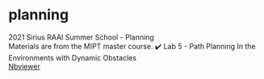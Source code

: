 # planning  
2021 Sirius RAAI Summer School - Planning  
Materials are from the MIPT master course.
:heavy_check_mark: Lab 5 - Path Planning In the Environments with Dynamic Obstacles  
[Nbviewer](https://nbviewer.jupyter.org/github/linukc/planning/blob/lab5/Lab5/Lab5.ipynb)
